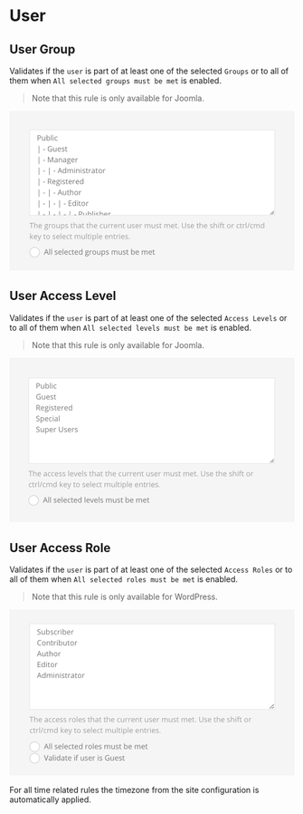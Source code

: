 # User

## User Group

Validates if the `user` is part of at least one of the selected `Groups` or to all of them when `All selected groups must be met` is enabled.

> Note that this rule is only available for Joomla.

![User Group Rule](./assets/rule-user-group.png)

## User Access Level

Validates if the `user` is part of at least one of the selected `Access Levels` or to all of them when `All selected levels must be met` is enabled.

> Note that this rule is only available for Joomla.

![User Access Level Rule](./assets/rule-user-access-level.png)

## User Access Role

Validates if the `user` is part of at least one of the selected `Access Roles` or to all of them when `All selected roles must be met` is enabled.

> Note that this rule is only available for WordPress.

![User Access Role Rule](./assets/rule-user-access-role.png)

For all time related rules the timezone from the site configuration is automatically applied.

